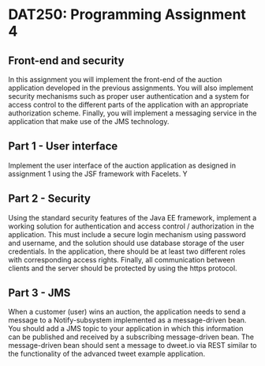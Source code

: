 # DAT250: Programming Assignment 4
## Front-end and security

In this assignment you will implement the front-end of the auction application developed in the previous assignments.
You will also implement security mechanisms such as proper user authentication and a system for access control to the different parts of the application with an appropriate authorization scheme.
Finally, you will implement a messaging service in the application that make use of the JMS technology.

## Part 1 - User interface
Implement the user interface of the auction application as designed in assignment 1 using the JSF framework with Facelets. Y

## Part 2 - Security
Using the standard security features of the Java EE framework, implement a working solution for authentication and access control / authorization in the application. This must include a secure login mechanism using password and username, and the solution should use database storage of the user credentials. In the application, there should be at least two different roles with corresponding access rights. Finally, all communication between clients and the server should be protected by using the https protocol.

## Part 3 - JMS

When a customer (user) wins an auction, the application needs to send a message to a Notify-subsystem implemented as a message-driven bean. You should add a JMS topic to your application in which this information can be published and received by a subscribing message-driven bean. The message-driven bean should sent a message to dweet.io via REST similar to the functionality of the advanced tweet example application.
